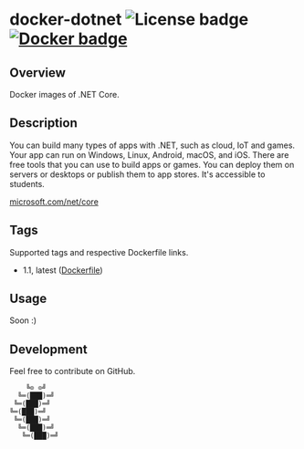 # docker-dotnet ![License badge][license-img] [![Docker badge][docker-img]][docker-url]

## Overview

Docker images of .NET Core.

## Description

You can build many  types of apps with .NET, such as cloud,  IoT and games. Your
app can  run on Windows,  Linux, Android, macOS, and  iOS. There are  free tools
that you  can use  to build apps  or games.  You can deploy  them on  servers or
desktops or publish them to app stores. It's accessible to students.

[microsoft.com/net/core](https://www.microsoft.com/net/core)

## Tags

Supported tags and respective Dockerfile links.

- 1.1, latest ([Dockerfile][1])

## Usage

Soon :)

## Development

Feel free to contribute on GitHub.

```
    ╚⊙ ⊙╝
  ╚═(███)═╝
 ╚═(███)═╝
╚═(███)═╝
 ╚═(███)═╝
  ╚═(███)═╝
   ╚═(███)═╝
```

[1]: https://github.com/rockyluke/docker-dotnet/blob/master/1.1/Dockerfile
[license-img]: https://img.shields.io/badge/license-ISC-blue.svg
[docker-img]: https://img.shields.io/docker/pulls/rockyluke/dotnet.svg
[docker-url]: https://registry.hub.docker.com/u/rockyluke/dotnet
